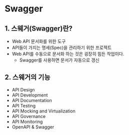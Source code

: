 Swagger
=======

## 1. 스웨거(Swagger)란?

* Web API 문서화를 위한 도구
* API들이 가지는 명세(Spec)을 관리하기 위한 프로젝트
* Web API를 수동으로 문서화 하는 것은 굉장히 힘든 작업이다.
    * Swagger를 사용하면 문서가 자동으로 갱신

## 2. 스웨거의 기능

* API Design
* API Development
* API Documentation
* API Testing
* API Mocking and Virtualization
* API Governance
* API Monitoring
* OpenAPI & Swagger



